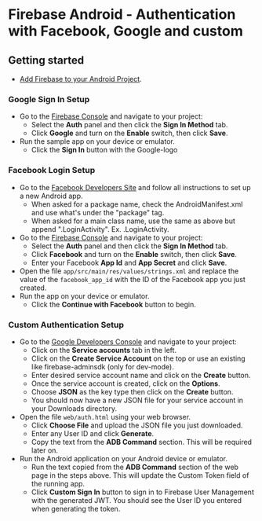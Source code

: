 Firebase Android - Authentication with Facebook, Google and custom
===

Getting started
---

- [Add Firebase to your Android Project](https://firebase.google.com/docs/android/setup).

### Google Sign In Setup

- Go to the [Firebase Console](https://console.firebase.google.com) and navigate to your project:
  - Select the **Auth** panel and then click the **Sign In Method** tab.
  - Click **Google** and turn on the **Enable** switch, then click **Save**.
- Run the sample app on your device or emulator.
  - Click the **Sign In** button with the Google-logo
  
### Facebook Login Setup

- Go to the [Facebook Developers Site](https://developers.facebook.com) and follow all
  instructions to set up a new Android app.
  - When asked for a package name, check the AndroidManifest.xml and use what's under 
  the "package" tag.
  - When asked for a main class name,
  use the same as above but append ".LoginActivity". Ex. <package-name>.LoginActivity.
- Go to the [Firebase Console](https://console.firebase.google.com) and navigate to your project:
  - Select the **Auth** panel and then click the **Sign In Method** tab.
  - Click **Facebook** and turn on the **Enable** switch, then click **Save**.
  - Enter your Facebook **App Id** and **App Secret** and click **Save**.
- Open the file `app/src/main/res/values/strings.xml` and replace the value of the `facebook_app_id` with the ID of the Facebook app you just created.
- Run the app on your device or emulator.
    - Click the **Continue with Facebook** button to begin.

### Custom Authentication Setup

- Go to the [Google Developers Console](https://console.developers.google.com/project) and navigate to your project:
    - Click on the **Service accounts** tab in the left.
    - Click on the **Create Service Account** on the top 
    or use an existing like firebase-adminsdk (only for dev-mode).
    - Enter desired service account name and click on the **Create** button.
    - Once the service account is created, click on the **Options**.
    - Choose **JSON** as the key type then click on the **Create** button.
    - You should now have a new JSON file for your service account in your Downloads directory.
- Open the file `web/auth.html` using your web browser.
    - Click **Choose File** and upload the JSON file you just downloaded.
    - Enter any User ID and click **Generate**.
    - Copy the text from the **ADB Command** section. This will be required later on.
- Run the Android application on your Android device or emulator.
    - Run the text copied from the **ADB Command** section of the web page in the steps above. This will update the Custom Token field of the running app.
    - Click **Custom Sign In** button to sign in to Firebase User Management with the generated JWT. You should
      see the User ID you entered when generating the token.